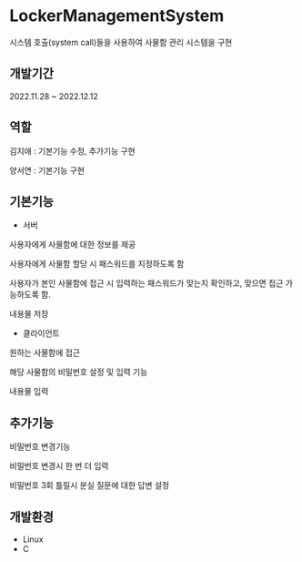 # LockerManagementSystem
시스템 호출(system call)들을 사용하여 사물함 관리 시스템을 구현
## 개발기간
2022.11.28 ~ 2022.12.12
## 역할
김지애 : 기본기능 수정, 추가기능 구현

양서연 : 기본기능 구현
## 기본기능
- 서버

사용자에게 사물함에 대한 정보를 제공

사용자에게 사물함 할당 시 패스워드를 지정하도록 함

사용자가 본인 사물함에 접근 시 입력하는 패스워드가 맞는지 확인하고, 맞으면 접근 가능하도록 함.

내용물 저장

- 클라이언트

원하는 사물함에 접근

해당 사물함의 비밀번호 설정 및 입력 기능

내용물 입력
## 추가기능
비밀번호 변경기능

비밀번호 변경시 한 번 더 입력

비밀번호 3회 틀릴시 분실 질문에 대한 답변 설정

## 개발환경
- Linux
- C

